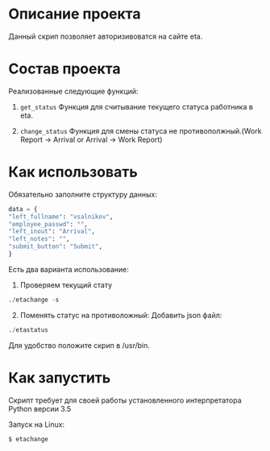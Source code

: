# Описание проекта

Данный скрип позволяет авторизивоватся на сайте eta.

# Состав проекта 

Реализованные следующие функций:

1) `get_status`
Функция для считывание текущего статуса работника в eta.

2) `change_status`
Функция для смены статуса не противополжный.(Work Report -> Arrival or Arrival -> Work Report)

# Как использовать
Обязательно заполните структуру данных:
```python
data = {
"left_fullname": "vsalnikov",
"employee_passwd": "",
"left_inout": "Arrival",
"left_notes": "",
"submit_button": "Submit",
}
```

Есть два варианта использование:
1) Проверяем текущий стату
```python
./etachange -s
```
2) Поменять статус на противоложный:
Добавить json файл:

```python
./etastatus
```

Для удобство положите скрип в /usr/bin.

# Как запустить

Скрипт требует для своей работы установленного интерпретатора Python версии 3.5

Запуск на Linux:

```bash
$ etachange
```